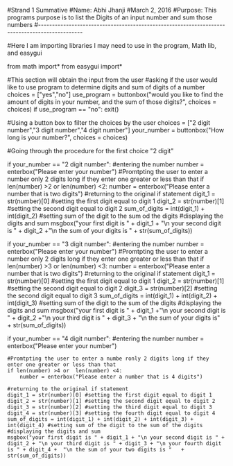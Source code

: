 #Strand 1 Summative 
#Name: Abhi Jhanji
#March 2, 2016
#Purpose: This programs purpose is to list the Digits of an input number and sum those numbers
#----------------------------------------------------------------------------------------------

#Here I am importing libraries I may need to use in the program, Math lib, and easygui

from math import*
from easygui import*

#This section will obtain the input from the user
#asking if the user would like to use program to determine digits and sum of digits of a number
choices = ["yes","no"]
use_program = buttonbox("would you like to find the amount of digits in your number, and the sum of those digits?", choices = choices)
if use_program == "no":
  exit()


#Using a button box to filter the choices by the user
choices = ["2 digit number","3 digit number","4 digit number"]
your_number = buttonbox("How long is your number?", choices = choices)

#Going through the procedure for the first choice "2 digit"

if your_number == "2 digit number":
    #entering the number
    number = enterbox("Please enter your number")
    #Promtpting the user to enter a number only 2 digits long if they enter one greater or less than that
    if len(number) >2 or  len(number) <2:
        number = enterbox("Please enter a number that is two digits")
    #returning to the original if statement
    digit_1 = str(number)[0] #setting the first digit equal to digit 1
    digit_2 = str(number)[1] #setting the second digit equal to digit 2
    sum_of_digits = int(digit_1) + int(digit_2) #setting sum of the digit to the sum od the digits
    #displaying the digits and sum
    msgbox("your first digit is " + digit_1 + "\n your second digit is " + digit_2 +"\n the sum of your digits is " + str(sum_of_digits))



if your_number == "3 digit number":
    #entering the number
    number = enterbox("Please enter your number")
    #Promtpting the user to enter a number only 2 digits long if they enter one greater or less than that
    if len(number) >3 or  len(number) <3:
        number = enterbox("Please enter a number that is two digits")
    #returning to the original if statement
    digit_1 = str(number)[0] #setting the first digit equal to digit 1
    digit_2 = str(number)[1] #setting the second digit equal to digit 2
    digit_3 = str(number)[2] #setting the second digit equal to digit 3
    sum_of_digits = int(digit_1) + int(digit_2) + int(digit_3) #setting sum of the digit to the sum of the digits
    #displaying the digits and sum
    msgbox("your first digit is " + digit_1 +"\n your second digit is " + digit_2 +"\n your third digit is " + digit_3 + "\n the sum of your digits is" + str(sum_of_digits))



if your_number == "4 digit number":
    #entering the number
    number = enterbox("Please enter your number")

    #Promtpting the user to enter a numbe ronly 2 digits long if they enter one greater or less than that
    if len(number) >4 or  len(number) <4:
        number = enterbox("Please enter a number that is 4 digits")

    #returning to the original if statement
    digit_1 = str(number)[0] #setting the first digit equal to digit 1
    digit_2 = str(number)[1] #setting the second digit equal to digit 2
    digit_3 = str(number)[2] #setting the third digit equal to digit 3
    digit_4 = str(number)[3] #setting the fourth digit equal to digit 4
    sum_of_digits = int(digit_1) + int(digit_2) + int(digit_3) + int(digit_4) #setting sum of the digit to the sum of the digits
    #displaying the digits and sum
    msgbox("your first digit is " + digit_1 + "\n your second digit is " + digit_2 + "\n your third digit is " + digit_3 + "\n your fourth digit is " + digit_4 +  "\n the sum of your two digits is "   + str(sum_of_digits))
